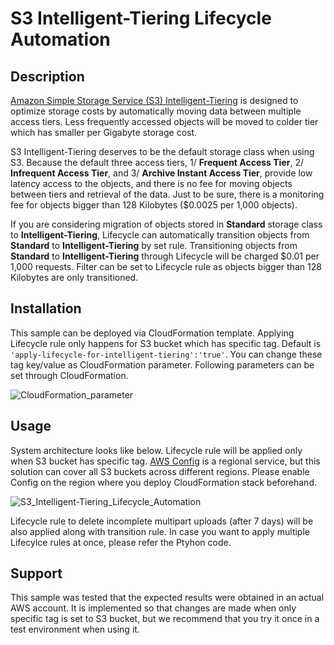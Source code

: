 # S3 Intelligent-Tiering Lifecycle Automation

## Description
[Amazon Simple Storage Service (S3) Intelligent-Tiering](https://aws.amazon.com/s3/storage-classes/intelligent-tiering/) is designed to optimize storage costs by automatically moving data between multiple access tiers.  Less frequently accessed objects will be moved to colder tier which has smaller per Gigabyte storage cost.

S3 Intelligent-Tiering deserves to be the default storage class when using S3.  Because the default three access tiers, 1/ **Frequent Access Tier**, 2/ **Infrequent Access Tier**, and 3/ **Archive Instant Access Tier**, provide low latency access to the objects, and there is no fee for moving objects between tiers and retrieval of the data.  Just to be sure, there is a monitoring fee for objects bigger than 128 Kilobytes ($0.0025 per 1,000 objects).

If you are considering migration of objects stored in **Standard** storage class to **Intelligent-Tiering**, Lifecycle can automatically transition objects from **Standard** to **Intelligent-Tiering** by set rule. 
 Transitioning objects from **Standard** to **Intelligent-Tiering** through Lifecycle will be charged $0.01 per 1,000 requests.  Filter can be set to Lifecycle rule as objects bigger than 128 Kilobytes are only transitioned.

## Installation
This sample can be deployed via CloudFormation template.  Applying Lifecycle rule only happens for S3 bucket which has specific tag.  Default is `'apply-lifecycle-for-intelligent-tiering':'true'`.  You can change these tag key/value as CloudFormation parameter.  Following parameters can be set through CloudFormation.

![CloudFormation_parameter](https://github.com/sk8393/s3-intelligent-tiering-lifecycle-automation/assets/13175031/5b30c870-4ecf-4478-949f-d46197d5697e)

## Usage
System architecture looks like below.  Lifecycle rule will be applied only when S3 bucket has specific tag.  [AWS Config](https://aws.amazon.com/config/) is a regional service, but this solution can cover all S3 buckets across different regions.  Please enable Config on the region where you deploy CloudFormation stack beforehand.

![S3_Intelligent-Tiering_Lifecycle_Automation](https://github.com/sk8393/s3-intelligent-tiering-bucket-policy-enforcement/assets/13175031/d7ab053c-4240-4469-844c-fb31fd7059c6)

Lifecycle rule to delete incomplete multipart uploads (after 7 days) will be also applied along with transition rule.  In case you want to apply multiple Lifecylce rules at once, please refer the Ptyhon code.

## Support
This sample was tested that the expected results were obtained in an actual AWS account.  It is implemented so that changes are made when only specific tag is set to S3 bucket, but we recommend that you try it once in a test environment when using it.
